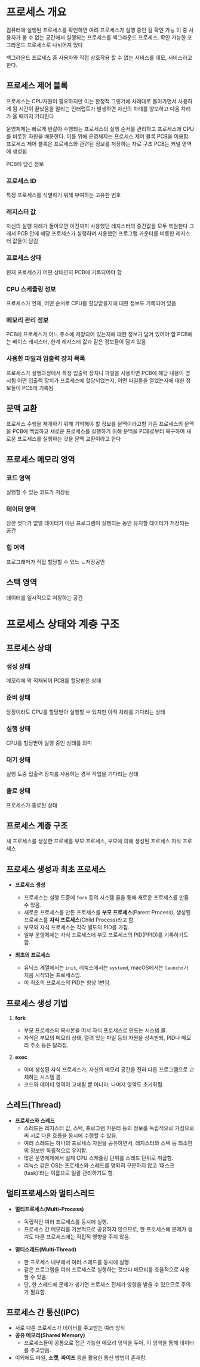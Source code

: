 # 프로세스 개요

컴퓨터에 실행된 프로세스를 확인하면 여려 프로세스가 실행 중인 걸 확인 가능
이 중 사용자가 볼 수 없는 공간에서 실행되는 프로세스를 백그라운드 프로세스, 확인 가능한 포그라운드 프로세스로 나뉘어져 있다

백그라운드 프로세스 중 사용자와 직접 상호작용 할 수 없는 서비스를 데모, 서비스라고 한다.

## 프로세스 제어 블록

프로세스는 CPU자원이 필요하지만 이는 한정적 그렇기에 차례대로 돌아가면서 사용하게 됨
시간이 끝났음을 알리는 인터럽트가 발생하면 자신의 차례를 양보하고 다음 차례가 올 때까지 기다린다

운영체제는 빠르게 번갈아 수행되는 프로세스의 실행 순서를 관리하고 프로세스에 CPU를 비롯한 자원을 배분한다. 이를 위해 운영체제는 프로세스 제어 블록 PCB을 이용함
프로세스 제어 블록은 프로세스와 관련된 정보를 저장하는 자료 구조
PCB는 커널 영역에 생성됨

PCB에 담긴 정보

### 프로세스 ID

특정 프로세스를 식별하기 위해 부여하는 고유한 번호

### 레지스터 값

자신의 실행 차례가 돌아오면 이전까지 사용했던 레지스터의 중간값을 모두 복원한다
그래서 PCB 안에 해당 프로세스가 실행하며 사용했던 프로그램 카운터를 비롯한 레지스터 값들이 담김

### 프로세스 상태

현재 프로세스가 어떤 상태인지 PCB에 기록되어야 함

### CPU 스케줄링 정보

프로세스가 언제, 어떤 순서로 CPU를 할당받을지에 대한 정보도 기록되어 있음

### 메모리 관리 정보

PCB에 프로세스가 어느 주소에 저장되어 있는지에 대한 정보가 담겨 있어야 함
PCB에는 베이스 레지스터, 한계 레지스터 값과 같은 정보들이 담겨 있음

### 사용한 파일과 입출력 장치 목록

프로세스가 실행과정에서 특정 입출력 장치나 파일을 사용하면 PCB에 해당 내용이 명시됨
어떤 입출력 장치가 프로세스에 할당되었는지, 어떤 파일들을 열었는지에 대한 정보들이 PCB에 기록됨

## 문맥 교환

프로세스 수행을 재개하기 위해 기억해야 할 정보를 문맥이라고함
기존 프로세스의 문맥을 PCB에 백업하고 새로운 프로세스를 실행하기 위해 문맥을 PCB로부터 복구하여 새로운 프로세스를 실행하는 것을 문맥 교환이라고 한다

## 프로세스 메모리 영역

### 코드 영역

실행할 수 있는 코드가 저장됨

### 데이터 영역

잠깐 썻다가 없앨 데이터가 아닌 프로그램이 실행되는 동안 유지할 데이터가 저장되는 공간

### 힙 여역

프로그래머가 직접 할당할 수 있느 ㄴ저장공안

## 스택 영역

데이터를 일시적으로 저장하는 공간

# 프로세스 상태와 계층 구조

## 프로세스 상태

### 생성 상태

메모리에 막 적재되어 PCB를 할당받은 상태

### 준비 상태

당장이라도 CPU를 할당받아 실행할 수 있지만 아직 차례를 기다리는 상태

### 실행 상태

CPU를 할당받아 실행 중인 상태를 의미

### 대기 상태

실행 도중 입출력 장치를 사용하는 경우 작업을 기다리는 상태

### 졸료 상태

프로세스가 종료된 상태

## 프로세스 계층 구조

새 프로세스를 생성한 프로세를 부모 프로세스, 부모에 의해 생성된 프로세스 자식 프로세스

## 프로세스 생성과 최초 프로세스

- **프로세스 생성**

  - 프로세스는 실행 도중에 `fork` 등의 시스템 콜을 통해 새로운 프로세스를 만들 수 있음.
  - 새로운 프로세스를 만든 프로세스를 **부모 프로세스**(Parent Process), 생성된 프로세스를 **자식 프로세스**(Child Process)라고 함.
  - 부모와 자식 프로세스는 각각 별도의 PID를 가짐.
  - 일부 운영체제는 자식 프로세스에 부모 프로세스의 PID(PPID)를 기록하기도 함.

- **최초의 프로세스**
  - 유닉스 계열에서는 `init`, 리눅스에서는 `systemd`, macOS에서는 `launchd`가 처음 시작되는 프로세스임.
  - 이 최초의 프로세스의 PID는 항상 1번임.

## 프로세스 생성 기법

1. **fork**

   - 부모 프로세스의 복사본을 떠서 자식 프로세스로 만드는 시스템 콜.
   - 자식은 부모의 메모리 상태, 열려 있는 파일 등의 자원을 상속받되, PID나 메모리 주소 등은 달라짐.

2. **exec**
   - 이미 생성된 자식 프로세스가, 자신의 메모리 공간을 전혀 다른 프로그램으로 교체하는 시스템 콜.
   - 코드와 데이터 영역이 교체될 뿐 아니라, 나머지 영역도 초기화됨.

## 스레드(Thread)

- **프로세스와 스레드**
  - 스레드는 레지스터 값, 스택, 프로그램 카운터 등의 정보를 독립적으로 가짐으로써 서로 다른 흐름을 동시에 수행할 수 있음.
  - 여러 스레드는 하나의 프로세스 자원을 공유하면서, 레지스터와 스택 등 최소한의 정보만 독립적으로 유지함.
  - 많은 운영체제에서 실제 CPU 스케줄링 단위를 스레드 단위로 취급함.
  - 리눅스 같은 OS는 프로세스와 스레드를 명확히 구분하지 않고 ‘태스크(task)’라는 이름으로 일괄 관리하기도 함.

## 멀티프로세스와 멀티스레드

- **멀티프로세스(Multi-Process)**

  - 독립적인 여러 프로세스를 동시에 실행.
  - 프로세스 간 메모리를 기본적으로 공유하지 않으므로, 한 프로세스에 문제가 생겨도 다른 프로세스에는 직접적 영향을 주지 않음.

- **멀티스레드(Multi-Thread)**
  - 한 프로세스 내부에서 여러 스레드를 동시에 실행.
  - 같은 프로그램을 여러 프로세스로 실행하는 것보다 메모리를 효율적으로 사용할 수 있음.
  - 단, 한 스레드에 문제가 생기면 프로세스 전체가 영향을 받을 수 있으므로 주의가 필요함.

## 프로세스 간 통신(IPC)

- 서로 다른 프로세스가 데이터를 주고받는 여러 방식
- **공유 메모리(Shared Memory)**
  - 프로세스들이 공통으로 접근 가능한 메모리 영역을 두어, 이 영역을 통해 데이터를 주고받음.
- 이외에도 파일, **소켓**, **파이프** 등을 활용한 통신 방법이 존재함.
